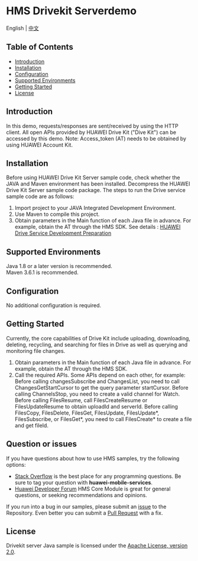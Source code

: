# HMS Drivekit Serverdemo
English | [中文](https://github.com/HMS-Core/hms-drive-serverdemo/blob/master/README_ZH.md)
## Table of Contents

 * [Introduction](#introduction)
 * [Installation](#installation)
 * [Configuration ](#configuration )
 * [Supported Environments](#supported-environments)
 * [Getting Started](#getting-started)
 * [License](#license)


## Introduction

In this demo, requests/responses are sent/received by using the HTTP client. All open APIs provided by HUAWEI Drive Kit ("Dive Kit") can be accessed by this demo. 
Note: Access_token (AT) needs to be obtained by using HUAWEI Account Kit.

## Installation
Before using HUAWEI Drive Kit Server sample code, check whether the JAVA and Maven environment has been installed.
Decompress the HUAWEI Drive Kit Server sample code package.
The steps to run the Drive service sample code are as follows:
1. Import project to your JAVA Integrated Development Environment.
2. Use Maven to compile this project. 
3. Obtain parameters in the Main function of each Java file in advance. For example, obtain the AT through the HMS SDK.
See details : [HUAWEI Drive Service Development Preparation](https://developer.huawei.com/consumer/en/doc/development/HMSCore-Guides/server-dev-0000001050039664)


## Supported Environments 
Java 1.8 or a later version is recommended.  
Maven 3.6.1 is recommended.


## Configuration 
No additional configuration is required.

## Getting Started 
Currently, the core capabilities of Drive Kit include uploading, downloading, deleting, recycling, and searching for files in Drive as well as querying and monitoring file changes.
1. Obtain parameters in the Main function of each Java file in advance. For example, obtain the AT through the HMS SDK.
2. Call the required APIs. Some APIs depend on each other, for example:
Before calling changesSubscribe and ChangesList, you need to call ChangesGetStartCursor to get the query parameter startCursor.
Before calling ChannelsStop, you need to create a valid channel for Watch.
Before calling FilesResume, call FilesCreateResume or FilesUpdateResume to obtain uploadId and serverId.
Before calling FilesCopy, FilesDelete, FilesGet, FilesUpdate, FilesUpdate*, FilesSubscribe, or FilesGet*, you need to call FilesCreate* to create a file and get fileId.

## Question or issues
If you have questions about how to use HMS samples, try the following options:
- [Stack Overflow](https://stackoverflow.com/questions/tagged/huawei-mobile-services) is the best place for any programming questions. Be sure to tag your question with 
**huawei-mobile-services**.
- [Huawei Developer Forum](https://forums.developer.huawei.com/forumPortal/en/home?fid=0101187876626530001) HMS Core Module is great for general questions, or seeking recommendations and opinions.

If you run into a bug in our samples, please submit an [issue](https://github.com/HMS-Core/hms-drive-serverdemo/issues) to the Repository. Even better you can submit a [Pull Request](https://github.com/HMS-Core/hms-drive-serverdemo/pulls) with a fix.

##  License
Drivekit server Java sample is licensed under the [Apache License, version 2.0](http://www.apache.org/licenses/LICENSE-2.0).

